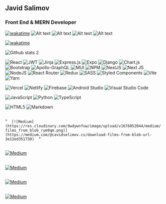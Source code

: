 <!--
**JavidSelimov12345/JavidSelimov12345** is a ✨ _special_ ✨ repository because its `README.md` (this file) appears on your GitHub profile.
https://i.ytimg.com/vi/ly3m6mv5qvg/maxresdefault.jpg
https://64.media.tumblr.com/2d0af9c90d1b1107313cc20bda01548a/tumblr_outwxnanpp1u79o2lo1_1280.gifv
https://miro.medium.com/max/1400/0*C-cPP9D2MIyeexAT.gif
Here are some ideas to get you started:

- 🔭 I’m currently working on ...
- 🌱 I’m currently improving ...
- 👯 I’m looking to collaborate on ...
- 🤔 I’m looking for help with ...
- 💬 Ask me about ...
- 📫 How to reach me: ...
- 😄 Pronouns: ...
- ⚡ Fun fact: ...
- 🌱 Favorite programming languages :  JavaScript   Python  
- 🌱 Favorite tools  :  React Django Node js
- 💬 On linkedin https://www.linkedin.com/in/javidsalim/
 - 💬 On medium https://medium.com/@cavidselimov.cs
 - ![React](https://64.media.tumblr.com/2d0af9c90d1b1107313cc20bda01548a/tumblr_outwxnanpp1u79o2lo1_1280.gifv) 
  ![](https://komarev.com/ghpvc/?username=javidselimov)
-->

## Javid Salimov
### Front End & MERN Developer

[![wakatime](https://wakatime.com/badge/user/d5de5aaf-24b1-4a23-8fd7-2b48a35fdd16.svg)](https://wakatime.com/@d5de5aaf-24b1-4a23-8fd7-2b48a35fdd16)
![Alt text](https://wakatime.com/share/@Z_Salimov/568d6676-ef2c-48c3-8fe1-73d18c964f53.svg)
![Alt text](https://wakatime.com/share/@Z_Salimov/1b5d351b-f26f-4e40-8cda-3de5f5f2be05.svg)
![Alt text](https://wakatime.com/share/@Z_Salimov/5bbfb96a-14bf-4bcb-b333-6834a55d82ae.svg)
![Alt text](https://wakatime.com/share/@Z_Salimov/57b597ab-8152-4a56-a95b-43d8b866f2d8.svg)


   
[![wakatime](https://wakatime.com/badge/user/d5de5aaf-24b1-4a23-8fd7-2b48a35fdd16.svg)](https://wakatime.com/@d5de5aaf-24b1-4a23-8fd7-2b48a35fdd16)

 ![Github stats 2](https://github-readme-stats.vercel.app/api?username=JavidSelimov&show_icons=true&theme=github_dark&title_color=#dadadad&card_width=200)
 


![React](https://img.shields.io/badge/react-%2320232a.svg?style=for-the-badge&logo=react&logoColor=%2361DAFB)
![JWT](https://img.shields.io/badge/JWT-black?style=for-the-badge&logo=JSON%20web%20tokens)
![Jinja](https://img.shields.io/badge/jinja-white.svg?style=for-the-badge&logo=jinja&logoColor=black)
![Express.js](https://img.shields.io/badge/express.js-%23404d59.svg?style=for-the-badge&logo=express&logoColor=%2361DAFB)
![Expo](https://img.shields.io/badge/expo-1C1E24?style=for-the-badge&logo=expo&logoColor=#D04A37)
	![Django](https://img.shields.io/badge/django-%23092E20.svg?style=for-the-badge&logo=django&logoColor=white)
 ![Chart.js](https://img.shields.io/badge/chart.js-F5788D.svg?style=for-the-badge&logo=chart.js&logoColor=white)
 ![Bootstrap](https://img.shields.io/badge/bootstrap-%23563D7C.svg?style=for-the-badge&logo=bootstrap&logoColor=white)
 ![Apollo-GraphQL](https://img.shields.io/badge/-ApolloGraphQL-311C87?style=for-the-badge&logo=apollo-graphql)
 	![MUI](https://img.shields.io/badge/MUI-%230081CB.svg?style=for-the-badge&logo=mui&logoColor=white)
  ![NPM](https://img.shields.io/badge/NPM-%23000000.svg?style=for-the-badge&logo=npm&logoColor=white)
  ![NestJS](https://img.shields.io/badge/nestjs-%23E0234E.svg?style=for-the-badge&logo=nestjs&logoColor=white)
  	![Next JS](https://img.shields.io/badge/Next-black?style=for-the-badge&logo=next.js&logoColor=white)
   ![NodeJS](https://img.shields.io/badge/node.js-6DA55F?style=for-the-badge&logo=node.js&logoColor=white)
   ![React Router](https://img.shields.io/badge/React_Router-CA4245?style=for-the-badge&logo=react-router&logoColor=white)
   ![Redux](https://img.shields.io/badge/redux-%23593d88.svg?style=for-the-badge&logo=redux&logoColor=white)
   ![SASS](https://img.shields.io/badge/SASS-hotpink.svg?style=for-the-badge&logo=SASS&logoColor=white)
   ![Styled Components](https://img.shields.io/badge/styled--components-DB7093?style=for-the-badge&logo=styled-components&logoColor=white)
   ![Vite](https://img.shields.io/badge/vite-%23646CFF.svg?style=for-the-badge&logo=vite&logoColor=white)
   ![Yarn](https://img.shields.io/badge/yarn-%232C8EBB.svg?style=for-the-badge&logo=yarn&logoColor=white)
   
   ![Vercel](https://img.shields.io/badge/vercel-%23000000.svg?style=for-the-badge&logo=vercel&logoColor=white)
   ![Netlify](https://img.shields.io/badge/netlify-%23000000.svg?style=for-the-badge&logo=netlify&logoColor=#00C7B7)
   ![Firebase](https://img.shields.io/badge/firebase-%23039BE5.svg?style=for-the-badge&logo=firebase)
   ![Android Studio](https://img.shields.io/badge/Android%20Studio-3DDC84.svg?style=for-the-badge&logo=android-studio&logoColor=white)
   ![Visual Studio Code](https://img.shields.io/badge/Visual%20Studio%20Code-0078d7.svg?style=for-the-badge&logo=visual-studio-code&logoColor=white)
   
   ![JavaScript](https://img.shields.io/badge/javascript-%23323330.svg?style=for-the-badge&logo=javascript&logoColor=%23F7DF1E)
   ![Python](https://img.shields.io/badge/python-3670A0?style=for-the-badge&logo=python&logoColor=ffdd54)
   ![TypeScript](https://img.shields.io/badge/typescript-%23007ACC.svg?style=for-the-badge&logo=typescript&logoColor=white)
 
   ![HTML5](https://img.shields.io/badge/html5-%23E34F26.svg?style=for-the-badge&logo=html5&logoColor=white)
   ![Markdown](https://img.shields.io/badge/markdown-%23000000.svg?style=for-the-badge&logo=markdown&logoColor=white)
  
  

##
 “`  [![Medium](https://res.cloudinary.com/dwdywnfuw/image/upload/v1676052044/medium/films_from_blob_rym9qm.png)](https://medium.com/@cavidselimov.cs/download-films-from-blob-url-3e12ed351730)  “`
##
[![Medium](https://res.cloudinary.com/dwdywnfuw/image/upload/v1676052043/medium/sanity_eagqvd.png)](https://medium.com/@cavidselimov.cs/sanity-io-2223fe0210b3)

##
[![Medium](https://res.cloudinary.com/dwdywnfuw/image/upload/v1676052403/medium/films_from_blob_f24hff.png)](https://medium.com/@cavidselimov.cs/ejs-express-web-development-e31391d22847)
##

[![Medium](https://res.cloudinary.com/dwdywnfuw/image/upload/v1676053125/medium/films_from_blob_pl3ci4.png)](https://medium.com/@cavidselimov.cs/ceo-and-react-js-3a9b1d8ac48e)


##

[![Medium](https://res.cloudinary.com/dwdywnfuw/image/upload/v1676053661/medium/films_from_blob_ohltgf.png)](https://medium.com/@cavidselimov.cs/expo-constants-65293fddef4a)

